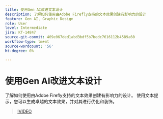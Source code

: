 ```yaml
---
title: 使用Gen AI改进文本设计
description: 了解如何使用由Adobe Firefly支持的文本效果创建有影响力的设计
feature: Gen AI, Graphic Design
role: User
level: Intermediate
jira: KT-14847
source-git-commit: 409e067ded1abd3bdf5b7bedc7616112b4589a60
workflow-type: tm+mt
source-wordcount: '56'
ht-degree: 0%

---
```


# 使用Gen AI改进文本设计

了解如何使用由Adobe Firefly支持的文本效果创建有影响力的设计。 使用文本提示，您可以生成卓越的文本效果，并对其进行优化和装饰。

>[!VIDEO](https://video.tv.adobe.com/v/3427021?quality=12&learn=on&hidetitle=true)
